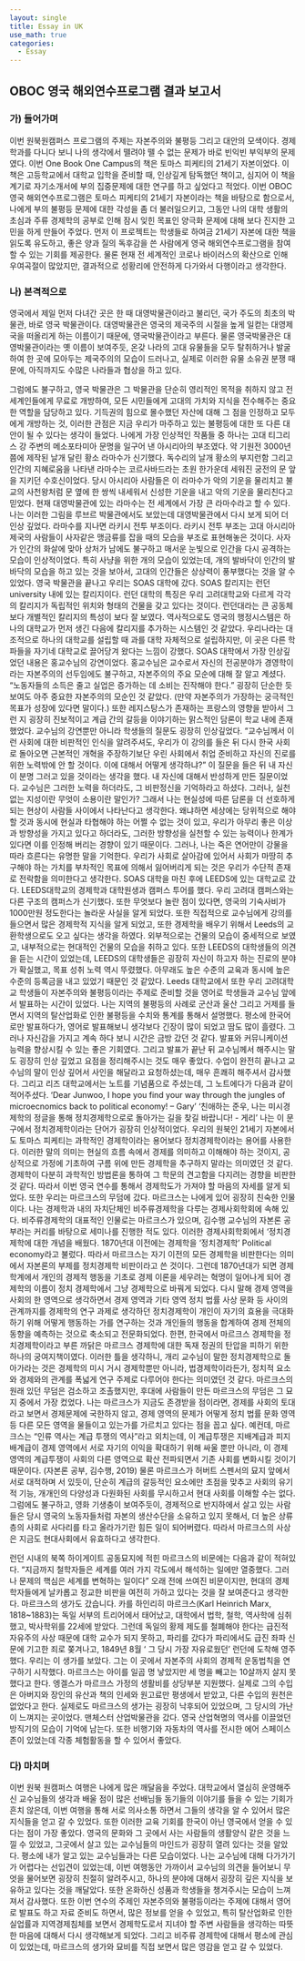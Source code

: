 ```yaml
---
layout: single
title: Essay in UK
use_math: true
categories:
  - Essay
---
```


## OBOC 영국 해외연수프로그램 결과 보고서
### 가)	들어가며

이번 원북원캠퍼스 프로그램의 주제는 자본주의와 불평등 그리고 대안의 모색이다. 경제학과를 다니다 보니 나의 생각에서 뗄려야 뗄 수 없는 문제가 바로 빈익빈 부익부의 문제였다. 이번 One Book One Campus의 책은 토마스 피케티의 21세기 자본이었다. 이 책은 고등학교에서 대학교 입학을 준비할 때, 인상깊게 탐독했던 책이고, 심지어 이 책을 계기로 자기소개서에 부의 집중문제에 대한 연구를 하고 싶었다고 적었다. 이번 OBOC 영국 해외연수프로그램은 토마스 피케티의 21세기 자본이라는 책을 바탕으로 함으로서, 나에게 부의 불평등 문제에 대한 각성을 좀 더 불러일으키고, 그동안 나의 대학 생활의 초심과 주류 경제학의 공부로 인해 잠시 잊힌 목표인 양극화 문제에 대해 보다 진지한 고민을 하게 만들어 주었다. 
 먼저 이 프로젝트는 학생들로 하여금 21세기 자본에 대한 책을 읽도록 유도하고, 좋은 양과 질의 독후감을 쓴 사람에게 영국 해외연수프로그램을 참여할 수 있는 기회를 제공한다. 물론 현재 전 세계적인 코로나 바이러스의 확산으로 인해 우여곡절이 많았지만, 결과적으로 성황리에 안전하게 다가와서 다행이라고 생각한다. 

### 나)	본격적으로
 영국에서 제일 먼저 다녀간 곳은 한 때 대영박물관이라고 불리던, 국가 주도의 최초의 박물관, 바로 영국 박물관이다. 대영박물관은 영국의 제국주의 시절을 높게 일컫는 대영제국을 떠올리게 하는 이름이기 때문에, 영국박물관이라고 부른다. 물론 영국박물관은 대영박물관이라는 옛 이름이 보여주듯, 온갖 나라의 고대 유물들을 모두 탈취하거나 발굴하여 한 곳에 모아두는 제국주의의 모습이 드러나고, 실제로 이러한 유물 소유권 분쟁 때문에, 아직까지도 수많은 나라들과 협상을 하고 있다.


 그럼에도 불구하고, 영국 박물관은 그 박물관을 단순히 영리적인 목적을 취하지 않고 전 세계인들에게 무료로 개방하여, 모든 시민들에게 고대의 가치와 지식을 전수해주는 중요한 역할을 담당하고 있다. 기득권의 힘으로 몰수했던 자산에 대해 그 점을 인정하고 모두에게 개방하는 것, 이러한 관점은 지금 우리가 마주하고 있는 불평등에 대한 또 다른 대안이 될 수 있다는 생각이 들었다. 
 나에게 가장 인상적인 작품들 중 하나는 고대 티그리스 강 주변의 메소포타미아 문명을 일구어 낸 아시리아의 부조였다. 약 기원전 3000년 쯤에 제작된 날개 달린 황소 라마수가 신기했다. 독수리의 날개 황소의 부지런함 그리고 인간의 지혜로움을 나타낸 라마수는 코르사바드라는 초원 한가운데 세워진 궁전의 문 앞을 지키던 수호신이었다. 당시 아시리아 사람들은 이 라마수가 악의 기운을 물리치고 불교의 사천왕처럼 문 옆에 한 쌍씩 내세워서 신성한 기운을 내고 악의 기운을 물리친다고 믿었다. 현재 대영박물관에 있는 라마수는 전 세계에서 가장 큰 라마수라고 할 수 있다. 나는 이러한 그림을 루브르 박물관에서도 보았는데 대영박물관에서 다시 보게 되어 더 인상 깊었다.
 라마수를 지나면 라키시 전투 부조이다. 라키시 전투 부조는 고대 아시리아 제국의 사람들이 사자같은 맹금류를 잡을 때의 모습을 부조로 표현해놓은 것이다. 사자가 인간의 화살에 맞아 상처가 남에도 불구하고 매서운 눈빛으로 인간을 다시 공격하는 모습이 인상적이었다. 특히 사냥을 위한 개의 모습이 있었는데, 개의 발바닥이 인간의 발바닥의 모습을 하고 있는 것을 보아서, 고대의 인간들은 상상력이 풍부했다는 것을 알 수 있었다.
 영국 박물관을 끝나고 우리는 SOAS 대학에 갔다. SOAS 칼리지는 런던 university 내에 있는 칼리지이다. 런던 대학의 특징은 우리 고려대학교와 다르게 각각의 칼리지가 독립적인 위치와 형태의 건물을 갖고 있다는 것이다. 런던대라는 큰 공동체보다 개별적인 칼리지의 특성이 보다 잘 보였다. 역사적으로도 영국의 행정시스템은 하나의 대학교가 먼저 생긴 다음에 칼리지를 추가하는 시스템인 것 같았다. 우리나라는 대조적으로 하나의 대학교를 설립할 때 과를 대학 자체적으로 설립하지만, 이 곳은 다른 학파들을 자기네 대학교로 끌어당겨 왔다는 느낌이 강했다.
SOAS 대학에서 가장 인상깊었던 내용은 홍교수님의 강연이었다. 홍교수님은 교수로서 자신의 전공분야가 경영학이라는 자본주의의 선두임에도 불구하고, 자본주의의 주요 모순에 대해 잘 알고 계셨다. “노동자들의 소득은 줄고 실업은 증가하는 데 소비는 진작해야 한다.” 굉장히 단순한 듯 보여도 아주 중요한 자본주의의 모순인 것 같았다. (만약 자본주의가 가장하는 궁극적인 목표가 성장에 있다면 말이다.) 또한 레지스탕스가 존재하는 프랑스의 영향을 받아서 그런 지 굉장히 진보적이고 계급 간의 갈등을 이야기하는 맑스적인 담론이 학교 내에 존재했었다. 
 교수님의 강연뿐만 아니라 학생들의 질문도 굉장히 인상깊었다. “교수님께서 이런 사회에 대한 비판적인 인식을 알려주셔도, 우리가 이 강의를 들은 뒤 다시 한국 사회로 돌아오면 근본적인 개혁을 주장하기보단 우린 사회에서 취업 준비하고 자신의 진로를 위한 노력밖에 안 할 것이다. 이에 대해서 어떻게 생각하냐?” 이 질문을 들은 뒤 내 자신이 분명 그러고 있을 것이라는 생각을 했다. 내 자신에 대해서 반성하게 만든 질문이었다. 
교수님은 그러한 노력을 하더라도, 그 비판정신을 기억하라고 하셨다. 그러나, 실천 없는 지성이란 무엇이 소용이란 말인가? 그래서 나는 현실성에 따른 담론을 더 선호하게 되는 현상이 사람들 사이에서 나타난다고 생각한다. 왜냐하면 세상에는 당위적으로 해야 할 것과 동시에 현실과 타협해야 하는 어쩔 수 없는 것이 있고, 우리가 아무리 좋은 이상과 방향성을 가지고 있다고 하더라도, 그러한 방향성을 실천할 수 있는 능력이나 한계가 있다면 이를 인정해 버리는 경향이 있기 때문이다. 그러나, 나는 죽은 연어만이 강물을 따라 흐른다는 유명한 말을 기억한다. 우리가 사회로 살아감에 있어서 사회가 마땅히 추구해야 하는 가치를 부차적인 목표에 의해서 잃어버리게 되는 것은 우리가 수단적 존재로 전락함을 의미한다고 생각한다. 
SOAS 대학을 마친 후에 LEEDS에 있는 대학교로 갔다. LEEDS대학교의 경제학과 대학원생과 캠퍼스 투어를 했다. 우리 고려대 캠퍼스와는 다른 구조의 캠퍼스가 신기했다. 또한 무엇보다 놀란 점이 있다면, 영국의 기숙사비가 1000만원 정도한다는 놀라운 사실을 알게 되었다. 
또한 직접적으로 교수님에게 강의를 들으면서 많은 경제학적 지식을 알게 되었고, 또한 경제학을 배우기 위해서 Leeds의 교환학생으로도 오고 싶다는 생각을 하였다. 외부적으로는 건물의 모습이 중세적으로 보였고, 내부적으로는 현대적인 건물의 모습을 취하고 있다.
또한 LEEDS의 대학생들의 의견을 듣는 시간이 있었는데, LEEDS의 대학생들은 굉장히 자신이 하고자 하는 진로의 분야가 확실했고, 목표 성취 노력 역시 뚜렸했다. 아무래도 높은 수준의 교육과 동시에 높은 수준의 등록금을 내고 있었기 때문인 것 같았다.
 Leeds 대학교에서 또한 우리 고려대학교 학생들이 자본주의와 불평등이라는 주제로 준비할 것을 영어로 학생들과 교수님 앞에서 발표하는 시간이 있었다. 나는 지역의 불평등의 사례로 군산과 울산 그리고 거제를 들면서 지역의 탈산업화로 인한 불평등을 수치와 통계를 통해서 설명했다. 평소에 한국어로만 발표하다가, 영어로 발표해보니 생각보다 긴장이 많이 되었고 땀도 많이 흘렸다. 그러나 자신감을 가지고 계속 하다 보니 시간은 금방 갔던 것 같다. 발표와 커뮤니케이션 능력을 향상시킬 수 있는 좋은 기회였다. 그리고 발표가 끝난 뒤 교수님께서 해주시는 말도 굉장히 인상 깊었고 요점을 정리해주시는 것도 매우 좋았다. 수업이 완전히 끝나고 교수님의 말이 인상 깊어서 사인을 해달라고 요청하셨는데, 매우 흔쾌히 해주셔서 감사했다. 
 그리고 리즈 대학교에서는 노트를 기념품으로 주셨는데, 그 노트에다가 다음과 같이 적어주셨다.
‘Dear Junwoo, I hope you find your way through the jungles of microecnomics back to political economy! – Gary’ 
‘친애하는 준우, 나는 미시경제학의 정글을 통해 정치경제학으로로 돌아가는 길을 찾길 바랍니다! - 게리’
나는 이 문구에서 정치경제학이라는 단어가 굉장히 인상적이었다. 우리의 원북인 21세기 자본에서도 토마스 피케티는 과학적인 경제학이라는 용어보다 정치경제학이라는 용어를 사용한다. 이러한 말의 의미는 현실의 흐름 속에서 경제를 의미하고 이해해야 하는 것이지, 공상적으로 가정에 기초하여 구름 위에 만든 경제학을 추구하지 말라는 의미였던 것 같다. 경제학이 다분히 과학적인 방법론을 통하여 그 학문의 견고함을 다지려는 경향을 비판한 것 같다. 따라서 이번 영국 연수를 통해서 경제학도가 가져야 할 마음의 자세를 알게 되었다.
또한 우리는 마르크스의 무덤에 갔다. 마르크스는 나에게 있어 굉장히 친숙한 인물이다. 나는 경제학과 내의 자치단체인 비주류경제학을 다루는 경제사회학회에 속해 있다. 비주류경제학의 대표적인 인물로는 마르크스가 있으며, 김수행 교수님의 자본론 공부라는 커리를 바탕으로 세미나를 진행한 적도 있다. 이러한 경제사회학회에서 ‘정치경제학에 대한 개념을 배웠다. 1870년대 이전에는 경제학을 ‘정치경제학’ Political economy라고 불렀다. 따라서 마르크스는 자기 이전의 모든 경제학을 비판한다는 의미에서 자본론의 부제를 정치경제학 비판이라고 쓴 것이다. 그런데 1870년대가 되면 경제학계에서 개인의 경제적 행동을 기초로 경제 이론을 세우려는 혁명이 일어나게 되어 경제학의 이름이 정치 경제학에서 그냥 경제학으로 바꿔게 되었다. 다시 말해 경제 영역을 사회의 한 영역으로 생각하면서 경제 영역과 기타 영역 정치 법률 사상 문화 등 사이의 관계까지를 경제학의 연구 과제로 생각하던 정치경제학이 개인이 자기의 효용을 극대화하기 위해 어떻게 행동하는 가를 연구하는 것과 개인들의 행동을 합계하여 경제 전체의 동향을 예측하는 것으로 축소되고 전문화되었다. 한편, 한국에서 마르크스 경제학을 정치경제학이라고 부른 까닭은 마르크스 경제학에 대한 독재 정권의 탄압을 피하기 위한 하나의 궁여지책이였다. 이러한 틀을 생각하니, 개리 교수님이 말한 정치경제학으로 돌아가라는 것은 경제학의 미시 거시 경제학뿐만 아니라, 법경제학이라든가, 정치적 요소와 경제와의 관계를 폭넓게 연구 주제로 다루어야 한다는 의미였던 것 같다.
마르크스의 원래 있던 무덤은 검소하고 조촐했지만, 후대에 사람들이 만든 마르크스의 무덤은 그 묘지 중에서 가장 컸었다. 나는 마르크스가 지금도 존경받을 점이라면, 경제를 사회의 토대라고 보면서 경제문제에 국한하지 않고, 경제 영역의 문제가 어떻게 정치 법률 문화 영역등 다른 모든 영역을 물들이고 있는가를 가르치고 있다는 점을 꼽고 싶다. 예컨데, 마르크스는 “인류 역사는 계급 투쟁의 역사”라고 외치는데, 이 계급투쟁은 지배계급과 피지배계급이 경제 영역에서 서로 자기의 이익을 확대하기 위해 싸울 뿐만 아니라, 이 경제 영역의 계급투쟁이 사회의 다른 영역으로 확산 전파되면서 기존 사회를 변화시킬 것이기 때문이다. (자본론 공부, 김수행, 2019)
 물론 마르크스가 허버트 스펜서의 묘지 앞에서 서로 대적하며 서 있듯이, 단순히 계급의 갈등적인 요소에만 초점을 맞추고 사회의 유기적 기능, 개개인의 다양성과 다원화된 사회를 무시하고서 현대 사회를 이해할 수는 없다. 그럼에도 불구하고, 영화 기생충이 보여주듯이, 경제적으로 반지하에서 살고 있는 사람들은 당시 영국의 노동자들처럼 자본의 생산수단을 소유하고 있지 못해서, 더 높은 상류층의 사회로 사다리를 타고 올라가기란 힘든 일이 되어버렸다. 따라서 마르크스의 사상은 지금도 현대사회에서 유효하다고 생각한다.

 런던 시내의 북쪽 하이게이트 공동묘지에 적힌 마르크스의 비문에는 다음과 같이 적혀있다.
“지금까지 철학자들은 세계를 여러 가지 각도에서 해석하는 일에만 열중했다. 그러나 문제의 핵심은 세계를 변혁하는 일이다” 
 오래 전에 쓰여진 비문이지만, 현대의 경제학자들에게 날카롭고 정교한 비판을 여전히 가하고 있다는 것을 잘 보여준다고 생각한다.
 마르크스의 생가도 갔습니다. 카를 하인리히 마르크스(Karl Heinrich Marx, 1818~1883)는 독일 서부의 트리어에서 태어났고, 대학에서 법학, 철학, 역사학에 심취했고, 박사학위를 22세에 받았다. 그런데 독일의 황제 제도를 철폐해야 한다는 급진적 자유주의 사상 때문에 대학 교수가 되지 못하고, 파리를 갔다가 파리에서도 급진 좌파 신문에 기고한 죄로 쫒겨나고, 1849년 8월 ‘ 그 당시 가장 자유로웠던’ 런던에 도착해 영주했다. 우리는 이 생가를 보았다. 그는 이 곳에서 자본주의 사회의 경제적 운동법칙을 연구하기 시작했다. 마르크스는 아이를 일곱 명 낳았지만 세 명을 빼고는 10살까지 살지 못했다고 한다. 엥겔스가 마르크스 가정의 생활비를 상당부분 지원했다. 실제로 그의 수입은 아버지와 장인의 유산과 책의 인세와 원고료만 평생에서 받았고, 다른 수입의 원천은 없었다고 한다. 실제로도 마르크스의 생가는 굉장히 낙후되어 있었으며, 그 당시의 가난이 느껴지는 곳이었다.
 맨체스터 산업박물관을 갔다. 영국 산업혁명의 역사를 이끌었던 방직기의 모습이 기억에 남는다. 또한 비행기와 자동차의 역사를 전시한 에어 스페이스 존이 있었는데 각종 체험활동을 할 수 있어서 좋았다.

### 다) 마치며
이번 원북 원캠퍼스 여행은 나에게 많은 깨달음을 주었다. 대학교에서 열심히 운영해주신 교수님들의 생각과 배울 점이 많은 선배님들 동기들의 이야기를 들을 수 있는 기회가 흔치 않은데, 이번 여행을 통해 서로 의사소통 하면서 그들의 생각을 알 수 있어서 많은 지식들을 얻고 갈 수 있었다. 또한 이러한 교육 기회를 한국이 아닌 영국에서 얻을 수 있다는 점이 가장 좋았다. 영국의 문화와 그 곳에서 사는 사람들의 생활양식 같은 것을 느낄 수 있었고, 그곳에서 살고 있는 교수님들의 마인드가 굉장히 열려 있다는 것을 알았다. 평소에 내가 알고 있는 교수님들과는 다른 모습이었다. 나는 교수님에 대해 다가가기가 어렵다는 선입견이 있었는데, 이번 여행동안 가까이서 교수님의 의견을 들어보니 무엇을 물어보면 굉장히 친절히 알려주시고, 하나의 분야에 대해서 굉장히 깊은 지식을 보유하고 있다는 것을 깨달았다. 또한 온화하신 성품과 학생들을 챙겨주시는 모습이 느껴져서 감사했다. 또한 이번 연수의 주제인 자본주의와 불평등이라는 주제에 대해서 영어로 발표도 하고 자료 준비도 하면서, 많은 정보를 얻을 수 있었고, 특히 탈산업화로 인한 실업률과 지역경제침체를 보면서 경제학도로서 지녀야 할 주변 사람들을 생각하는 따뜻한 마음에 대해서 다시 생각해보게 되었다. 그리고 비주류 경제학에 대해서 평소에 관심이 있었는데, 마르크스의 생가와 묘비를 직접 보면서 많은 영감을 얻고 갈 수 있었다. 

